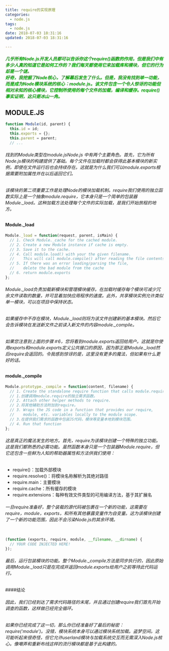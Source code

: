 ```yaml
---
title: require的实现原理
categories:
  - node.js
tags:
  - node.js
date: 2018-07-03 18:31:16
updated: 2018-07-03 18:31:16

---
```


##### <font color = grat>几乎所有Node.js开发人员都可以告诉你这个require()函数的作用，但是我们中有多少人真的知道它是如何工作的？我们每天都使用它来加载库和模块，但它的行为却是一个谜。</br>好奇，我挖掘了Node核心，了解幕后发生了什么。但是，我没有找到单一功能，而是成为Node模块系统的核心：module.js。该文件包含一个令人惊讶的功能但相对未知的核心模块，它控制所使用的每个文件的加载，编译和缓存。require()事实证明，这只是冰山一角。</font>

## MODULE.JS
```js
function Module(id, parent) {
  this.id = id;
  this.exports = {};
  this.parent = parent;
  // ...
```
###### 找到的Module类型在module.jsNode.js 中有两个主要角色。首先，它为所有Node.js模块的构建提供了基础。每个文件在加载时都会获得此基本模块的新实例，即使在文件运行后也会持续存在。这就是为什么我们可以module.exports根据需要附加属性并在以后返回它们。
###### 该模块的第二项重要工作是处理Node的模块加载机制。require我们使用的独立函数实际上是一个抽象module.require，它本身只是一个简单的包装器Module._load。这种加载方法处理每个文件的实际加载，是我们开始旅程的地方。

#### Module._load
```js
Module._load = function(request, parent, isMain) {
  // 1. Check Module._cache for the cached module.
  // 2. Create a new Module instance if cache is empty.
  // 3. Save it to the cache.
  // 4. Call module.load() with your the given filename.
  //    This will call module.compile() after reading the file contents.
  // 5. If there was an error loading/parsing the file,
  //    delete the bad module from the cache
  // 6. return module.exports
};
```

###### Module._load负责加载新模块和管理模块缓存。在加载时缓存每个模块可减少冗余文件读取的数量，并可显着加快应用程序的速度。此外，共享模块实例允许类似单一模块，可以在项目中保持状态。
###### 如果缓存中不存在模块，Module._load则将为该文件创建新的基本模块。然后它会告诉模块在发送新文件之前读入新文件的内容module._compile。
###### 如果您注意到上面的步骤＃6，您将看到module.exports返回给用户。这就是你使用exports和module.exports定义公共接口的原因，因为那正是Module._load然后require会返回的。令我感到惊讶的是，这里没有更多的魔法，但如果有什么更好的话。

#### module._compile

```js
Module.prototype._compile = function(content, filename) {
  // 1. Create the standalone require function that calls module.require.
  // 1.创建调用module.require的独立需求函数。
  // 2. Attach other helper methods to require.
  // 2.将其他辅助方法附加到require。
  // 3. Wraps the JS code in a function that provides our require,
  //    module, etc. variables locally to the module scope.
  // 3.在提供我们需求的函数中包装JS代码，模块等变量本地到模块范围。
  // 4. Run that function
};
```
###### 这是真正的魔法发生的地方。首先，require为该模块创建一个特殊的独立功能。这是我们都熟悉的必需功能。虽然函数本身只是一个包装器Module.require，但它还包含一些鲜为人知的帮助器属性和方法供我们使用：
- require()：加载外部模块
- require.resolve()：将模块名称解析为其绝对路径
- require.main：主要模块
- require.cache：所有缓存的模块
- require.extensions：每种有效文件类型的可用编译方法，基于其扩展名

###### 一旦require准备好，整个装载的源代码被包裹在一个新的功能，这需要在 require，module，exports，和所有其他暴露变量作为自变量。这为该模块创建了一个新的功能范围，因此不会污染Node.js的其余环境。
```js

(function (exports, require, module, __filename, __dirname) {
  // YOUR CODE INJECTED HERE!
});
```
###### 最后，运行包装模块的功能。整个Module._compile方法是同步执行的，因此原始调用Module._load只是在完成并返回module.exports给用户之前等待此代码运行。

####结论
###### 因此，我们已经到达了需求代码路径的末尾，并且通过创建require我们首先开始调查的函数，这样做已经完全循环。

###### 如果你已经完成了这一切，那么你已经准备好了最后的秘密：require('module')。没错，模块系统本身可以通过模块系统加载。盗梦空间。这可能听起来很奇怪，但它允许userland模块与加载系统交互而无需深入Node.js核心。像嘲弄和重新布线这样的流行模块都是基于此构建的。
